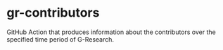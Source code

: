 # gr-contributors
GitHub Action that produces information about the contributors over the specified time period of G-Research.
